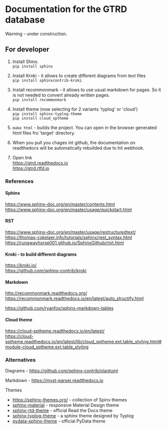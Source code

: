 # Documentation for the GTRD database 
Warning - under construction.



## For developer

1. Install Shinx.
<br/>```pip install sphinx```

2. Install Kroki - it allows to create different diagrams from text files
<br/>```pip install sphinxcontrib-kroki```

3. Install recommonmark - it allows to use usual markdown for pages.
So it is not needed to convert already written pages.
<br/>```pip install recommonmark```

4. Install theme (now selecting for 2 variants 'typlog' or 'cloud')
<br/>```pip install sphinx-typlog-theme```
<br/>```pip install cloud_sptheme```

5. ```make html``` - builds the project.
You can open in the browser generated html files fro 'target' directory.

6. When you pull you chages int github, the documentation on readthedocs will be automatically rebuilded due to hit webhook.

7. Open link
<br/>https://gtrd.readthedocs.io
<br/>https://gtrd.rtfd.io

### References 

#### Sphinx
https://www.sphinx-doc.org/en/master/contents.html
<br/>https://www.sphinx-doc.org/en/master/usage/quickstart.html

#### RST
https://www.sphinx-doc.org/en/master/usage/restructuredtext/
<br/>https://thomas-cokelaer.info/tutorials/sphinx/rest_syntax.html
<br/>https://runawayhorse001.github.io/SphinxGithub/rtxt.html

#### Kroki - to build different diagrams
https://kroki.io/
<br/>https://github.com/sphinx-contrib/kroki

#### Markdown 
http://recommonmark.readthedocs.org/
<br/>https://recommonmark.readthedocs.io/en/latest/auto_structify.html

https://github.com/ryanfox/sphinx-markdown-tables

#### Cloud theme
https://cloud-sptheme.readthedocs.io/en/latest/
<br/>https://cloud-sptheme.readthedocs.io/en/latest/lib/cloud_sptheme.ext.table_styling.html#module-cloud_sptheme.ext.table_styling


### Alternatives 

Diagrams - https://github.com/sphinx-contrib/plantuml

Markdown - https://myst-parser.readthedocs.io

Themes
*  https://sphinx-themes.org/ - collection of Spinx themes
* [sphinx-material](https://bashtage.github.io/sphinx-material/index.html) - responsive Material Design theme
* [sphinx-rtd-theme](https://sphinx-rtd-theme.readthedocs.io/en/stable/) - official Read the Docs theme
* [sphinx-typlog-theme](https://sphinx-typlog-theme.readthedocs.io/en/latest/) - a sphinx theme designed by Typlog
* [pydata-sphinx-theme](https://pydata-sphinx-theme.readthedocs.io/en/latest/) - official PyData theme



